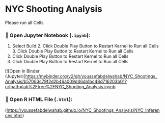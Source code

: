 # NYC Shooting Analysis  
Please run all Cells 

### 📌 Open Jupyter Notebook (`.ipynb`):
1. Select Build 2. Click Double Play Button to Restart Kernel to Run all Cells 3. Click Double Play Button to Restart Kernel to Run all Cells
2. Click Double Play Button to Restart Kernel to Run all Cells
3. Click Double Play Button to Restart Kernel to Run all Cells

[![Open in Binder (Jupyter)]https://mybinder.org/v2/gh/youssefabdelwahab/NYC_Shootings_Analysis/b57063c79f2d2b46a009d46da1bc48d716203b01?urlpath=lab%2Ftree%2FNYC_Shooting_Analysis.ipynb


### 📌 Open R HTML File (`.html`):
(https://youssefabdelwahab.github.io/NYC_Shootings_Analysis/NYC_Inferences.html)
